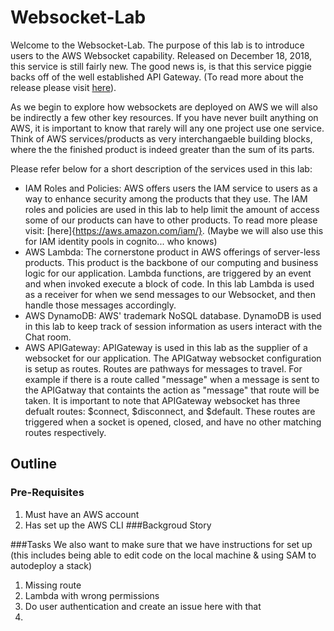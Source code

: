 # Websocket-Lab
Welcome to the Websocket-Lab. The purpose of this lab is to introduce users to the AWS Websocket capability.
Released on December 18, 2018, this service is still fairly new. The good news is, is that this service piggie
backs off of the well established API Gateway. (To read more about the release please visit [here](https://aws.amazon.com/blogs/compute/announcing-websocket-apis-in-amazon-api-gateway/)).

As we begin to explore how websockets are deployed on AWS we will also be indirectly a few other key resources. If you have never built
anything on AWS, it is important to know that rarely will any one project use one service. Think of AWS services/products as very interchangaeble building blocks, where the the finished product is indeed greater than the sum of its parts. 

Please refer below for a short description of the services used in this lab:
* IAM Roles and Policies: AWS offers users the IAM service to users as a way to enhance security among the products that they use.
The IAM roles and policies are used in this lab to help limit the amount of access some of our products can have to other products.
To read more please visit: [here]{https://aws.amazon.com/iam/}.
(Maybe we will also use this for IAM identity pools in cognito... who knows)
* AWS Lambda: The cornerstone product in AWS offerings of server-less products. This product is the backbone of our computing and business logic for our application. Lambda functions, are triggered by an event and when invoked execute a block of code. In this lab
Lambda is used as a receiver for when we send messages to our Websocket, and then handle those messages accordingly.
* AWS DynamoDB: AWS' trademark NoSQL database. DynamoDB is used in this lab to keep track of session information as users interact with 
the Chat room.
* AWS APIGateway: APIGateway is used in this lab as the supplier of a websocket for our application. The APIGatway websocket configuration is setup as routes. Routes are pathways for messages to travel. For example if there is a route called "message" when
a message is sent to the APIGatway that containts the action as "message" that route will be taken. It is important to note that 
APIGateway websocket has three defualt routes: $connect, $disconnect, and $default. These routes are triggered when a socket is opened, closed, and have no other matching routes respectively.

## Outline
### Pre-Requisites
1. Must have an AWS account
2. Has set up the AWS CLI
###Backgroud Story

###Tasks
We also want to make sure that we have instructions for set up
(this includes being able to edit code on the local machine & 
using SAM to autodeploy a stack)
1. Missing route
2. Lambda with wrong permissions
3. Do user authentication and create an issue here with that
4.